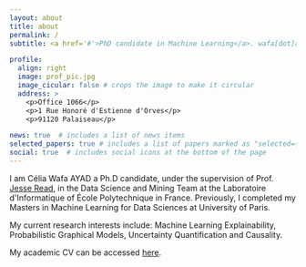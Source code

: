 ```yaml
---
layout: about
title: about
permalink: /
subtitle: <a href='#'>PhD candidate in Machine Learning</a>. wafa[dot]ayad[at]polytechnique[dot]edu

profile:
  align: right
  image: prof_pic.jpg
  image_cicular: false # crops the image to make it circular
  address: >
    <p>Office 1066</p>
    <p>1 Rue Honoré d'Estienne d'Orves</p>
    <p>91120 Palaiseau</p>

news: true  # includes a list of news items
selected_papers: true # includes a list of papers marked as "selected={true}"
social: true  # includes social icons at the bottom of the page
---
```


I am Célia Wafa AYAD a Ph.D candidate, under the supervision of Prof. <a href='https://jmread.github.io'>Jesse Read</a>, in the Data Science and Mining Team at the Laboratoire d'Informatique of École Polytechnique in France. Previously, 
I completed my Masters in Machine Learning for Data Sciences at University of Paris.

My current research interests include: Machine Learning Explainability, Probabilistic Graphical Models, Uncertainty Quantification and Causality.

My academic CV can be accessed <a href='#'>here</a>.

